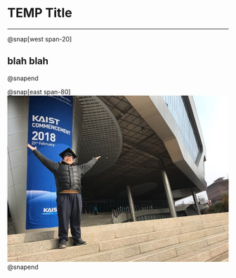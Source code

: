 # TEMP Title

---

@snap[west span-20]
## blah blah
@snapend

@snap[east span-80]
![](assets/img/graduation.jpg)
@snapend
